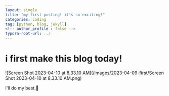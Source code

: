 ```yaml
---
layout: single
title: "my first posting! it's so exciting!"
categories: coding
tag: [python, blog, jekyll]
<!-- author_profile : false -->
typora-root-url: ../
---
```


# i first make this blog today!



![Screen Shot 2023-04-10 at 8.33.10 AM](/images/2023-04-09-first/Screen Shot 2023-04-10 at 8.33.10 AM.png)

I'll do my best.🥹

